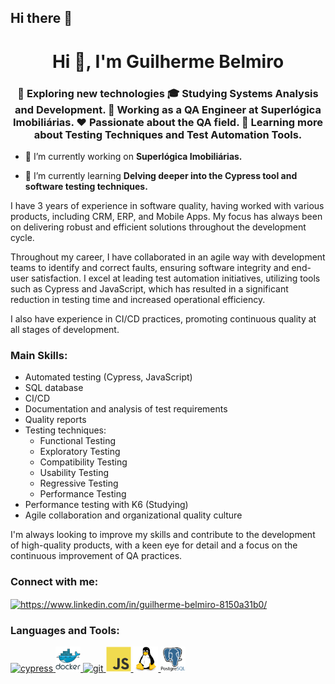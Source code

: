 ## Hi there 👋

<h1 align="center">Hi 👋, I'm Guilherme Belmiro</h1>
<h3 align="center">🤔 Exploring new technologies 🎓 Studying Systems Analysis and Development. 💼 Working as a QA Engineer at Superlógica Imobiliárias. ❤️ Passionate about the QA field. 🌱 Learning more about Testing Techniques and Test Automation Tools.</h3>

- 🔭 I’m currently working on **Superlógica Imobiliárias.**

- 🌱 I’m currently learning **Delving deeper into the Cypress tool and software testing techniques.**

I have 3 years of experience in software quality, having worked with various products, including CRM, ERP, and Mobile Apps. My focus has always been on delivering robust and efficient solutions throughout the development cycle. 

Throughout my career, I have collaborated in an agile way with development teams to identify and correct faults, ensuring software integrity and end-user satisfaction. I excel at leading test automation initiatives, utilizing tools such as Cypress and JavaScript, which has resulted in a significant reduction in testing time and increased operational efficiency.

I also have experience in CI/CD practices, promoting continuous quality at all stages of development.

### Main Skills:
- Automated testing (Cypress, JavaScript)
- SQL database
- CI/CD
- Documentation and analysis of test requirements
- Quality reports
- Testing techniques:
  - Functional Testing
  - Exploratory Testing
  - Compatibility Testing
  - Usability Testing
  - Regressive Testing
  - Performance Testing
- Performance testing with K6 (Studying)
- Agile collaboration and organizational quality culture

I'm always looking to improve my skills and contribute to the development of high-quality products, with a keen eye for detail and a focus on the continuous improvement of QA practices.
<h3 align="left">Connect with me:</h3>
<p align="left">
<a href="https://linkedin.com/in/https://www.linkedin.com/in/guilherme-belmiro-8150a31b0/" target="blank"><img align="center" src="https://raw.githubusercontent.com/rahuldkjain/github-profile-readme-generator/master/src/images/icons/Social/linked-in-alt.svg" alt="https://www.linkedin.com/in/guilherme-belmiro-8150a31b0/" height="30" width="40" /></a>
</p>

<h3 align="left">Languages and Tools:</h3>
<p align="left"> <a href="https://www.cypress.io" target="_blank" rel="noreferrer"> <img src="https://raw.githubusercontent.com/simple-icons/simple-icons/6e46ec1fc23b60c8fd0d2f2ff46db82e16dbd75f/icons/cypress.svg" alt="cypress" width="40" height="40"/> </a> <a href="https://www.docker.com/" target="_blank" rel="noreferrer"> <img src="https://raw.githubusercontent.com/devicons/devicon/master/icons/docker/docker-original-wordmark.svg" alt="docker" width="40" height="40"/> </a> <a href="https://git-scm.com/" target="_blank" rel="noreferrer"> <img src="https://www.vectorlogo.zone/logos/git-scm/git-scm-icon.svg" alt="git" width="40" height="40"/> </a> <a href="https://developer.mozilla.org/en-US/docs/Web/JavaScript" target="_blank" rel="noreferrer"> <img src="https://raw.githubusercontent.com/devicons/devicon/master/icons/javascript/javascript-original.svg" alt="javascript" width="40" height="40"/> </a> <a href="https://www.linux.org/" target="_blank" rel="noreferrer"> <img src="https://raw.githubusercontent.com/devicons/devicon/master/icons/linux/linux-original.svg" alt="linux" width="40" height="40"/> </a> <a href="https://www.postgresql.org" target="_blank" rel="noreferrer"> <img src="https://raw.githubusercontent.com/devicons/devicon/master/icons/postgresql/postgresql-original-wordmark.svg" alt="postgresql" width="40" height="40"/> </a> </p>


